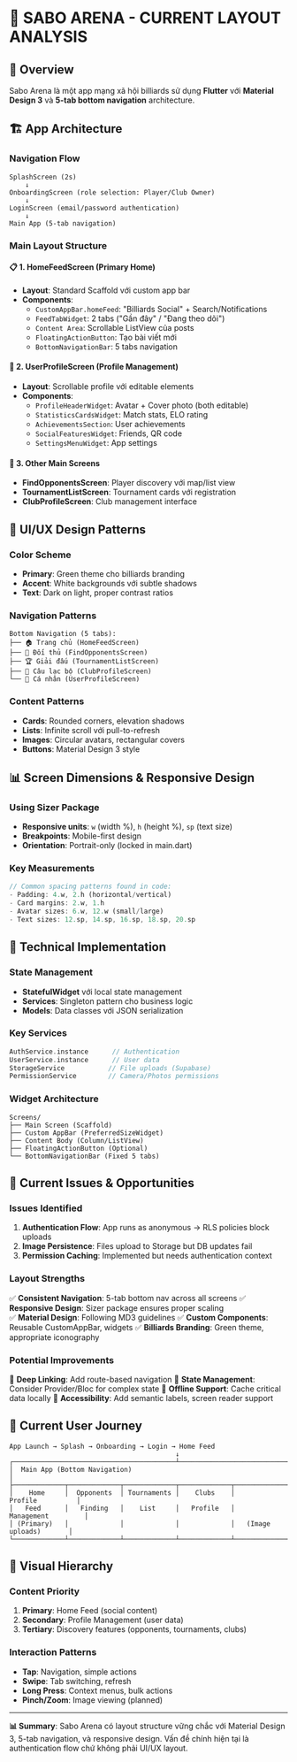 # 🎨 SABO ARENA - CURRENT LAYOUT ANALYSIS

## 📱 Overview
Sabo Arena là một app mạng xã hội billiards sử dụng **Flutter** với **Material Design 3** và **5-tab bottom navigation** architecture.

## 🏗️ App Architecture

### Navigation Flow
```
SplashScreen (2s) 
    ↓
OnboardingScreen (role selection: Player/Club Owner)
    ↓  
LoginScreen (email/password authentication)
    ↓
Main App (5-tab navigation)
```

### Main Layout Structure

#### **📋 1. HomeFeedScreen** (Primary Home)
- **Layout**: Standard Scaffold với custom app bar
- **Components**:
  - `CustomAppBar.homeFeed`: "Billiards Social" + Search/Notifications
  - `FeedTabWidget`: 2 tabs ("Gần đây" / "Đang theo dõi")
  - `Content Area`: Scrollable ListView của posts
  - `FloatingActionButton`: Tạo bài viết mới
  - `BottomNavigationBar`: 5 tabs navigation

#### **👤 2. UserProfileScreen** (Profile Management)
- **Layout**: Scrollable profile với editable elements
- **Components**:
  - `ProfileHeaderWidget`: Avatar + Cover photo (both editable)
  - `StatisticsCardsWidget`: Match stats, ELO rating
  - `AchievementsSection`: User achievements
  - `SocialFeaturesWidget`: Friends, QR code
  - `SettingsMenuWidget`: App settings

#### **🔄 3. Other Main Screens**
- **FindOpponentsScreen**: Player discovery với map/list view
- **TournamentListScreen**: Tournament cards với registration
- **ClubProfileScreen**: Club management interface

## 🎨 UI/UX Design Patterns

### **Color Scheme**
- **Primary**: Green theme cho billiards branding
- **Accent**: White backgrounds với subtle shadows
- **Text**: Dark on light, proper contrast ratios

### **Navigation Patterns**
```
Bottom Navigation (5 tabs):
├── 🏠 Trang chủ (HomeFeedScreen)
├── 👥 Đối thủ (FindOpponentsScreen)  
├── 🏆 Giải đấu (TournamentListScreen)
├── 🏢 Câu lạc bộ (ClubProfileScreen)
└── 👤 Cá nhân (UserProfileScreen)
```

### **Content Patterns**
- **Cards**: Rounded corners, elevation shadows
- **Lists**: Infinite scroll với pull-to-refresh
- **Images**: Circular avatars, rectangular covers
- **Buttons**: Material Design 3 style

## 📊 Screen Dimensions & Responsive Design

### **Using Sizer Package**
- **Responsive units**: `w` (width %), `h` (height %), `sp` (text size)
- **Breakpoints**: Mobile-first design
- **Orientation**: Portrait-only (locked in main.dart)

### **Key Measurements**
```dart
// Common spacing patterns found in code:
- Padding: 4.w, 2.h (horizontal/vertical)
- Card margins: 2.w, 1.h  
- Avatar sizes: 6.w, 12.w (small/large)
- Text sizes: 12.sp, 14.sp, 16.sp, 18.sp, 20.sp
```

## 🔧 Technical Implementation

### **State Management**
- **StatefulWidget** với local state management
- **Services**: Singleton pattern cho business logic
- **Models**: Data classes với JSON serialization

### **Key Services**
```dart
AuthService.instance      // Authentication
UserService.instance      // User data
StorageService           // File uploads (Supabase)
PermissionService        // Camera/Photos permissions
```

### **Widget Architecture**
```
Screens/
├── Main Screen (Scaffold)
├── Custom AppBar (PreferredSizeWidget)
├── Content Body (Column/ListView)
├── FloatingActionButton (Optional)
└── BottomNavigationBar (Fixed 5 tabs)
```

## 🎯 Current Issues & Opportunities

### **Issues Identified**
1. **Authentication Flow**: App runs as anonymous → RLS policies block uploads
2. **Image Persistence**: Files upload to Storage but DB updates fail
3. **Permission Caching**: Implemented but needs authentication context

### **Layout Strengths**
✅ **Consistent Navigation**: 5-tab bottom nav across all screens
✅ **Responsive Design**: Sizer package ensures proper scaling  
✅ **Material Design**: Following MD3 guidelines
✅ **Custom Components**: Reusable CustomAppBar, widgets
✅ **Billiards Branding**: Green theme, appropriate iconography

### **Potential Improvements**
🔄 **Deep Linking**: Add route-based navigation
🔄 **State Management**: Consider Provider/Bloc for complex state
🔄 **Offline Support**: Cache critical data locally
🔄 **Accessibility**: Add semantic labels, screen reader support

## 📱 Current User Journey

```
App Launch → Splash → Onboarding → Login → Home Feed
                                          ↓
┌─────────────────────────────────────────┴─────────────────────────────────────────┐
│  Main App (Bottom Navigation)                                                      │
├─────────────┬─────────────┬─────────────┬─────────────┬─────────────────────────┤
│    Home     │  Opponents  │ Tournaments │    Clubs    │        Profile          │
│   Feed      │   Finding   │    List     │   Profile   │      Management         │
│ (Primary)   │             │             │             │   (Image uploads)       │
└─────────────┴─────────────┴─────────────┴─────────────┴─────────────────────────┘
```

## 🎨 Visual Hierarchy

### **Content Priority**
1. **Primary**: Home Feed (social content)
2. **Secondary**: Profile Management (user data)  
3. **Tertiary**: Discovery features (opponents, tournaments, clubs)

### **Interaction Patterns**
- **Tap**: Navigation, simple actions
- **Swipe**: Tab switching, refresh
- **Long Press**: Context menus, bulk actions
- **Pinch/Zoom**: Image viewing (planned)

---

**📊 Summary**: Sabo Arena có layout structure vững chắc với Material Design 3, 5-tab navigation, và responsive design. Vấn đề chính hiện tại là authentication flow chứ không phải UI/UX layout.